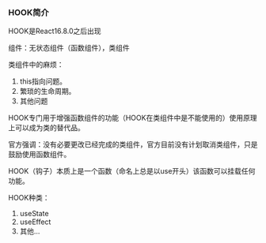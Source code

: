 ### HOOK简介

HOOK是React16.8.0之后出现

组件：无状态组件（函数组件），类组件

类组件中的麻烦：
1. this指向问题。
2. 繁琐的生命周期。
3. 其他问题

HOOK专门用于增强函数组件的功能（HOOK在类组件中是不能使用的）使用原理上可以成为类的替代品。

官方强调：没有必要更改已经完成的类组件，官方目前没有计划取消类组件，只是鼓励使用函数组件。

HOOK（钩子）本质上是一个函数（命名上总是以use开头）该函数可以挂载任何功能。

HOOK种类：
1. useState
2. useEffect
3. 其他...